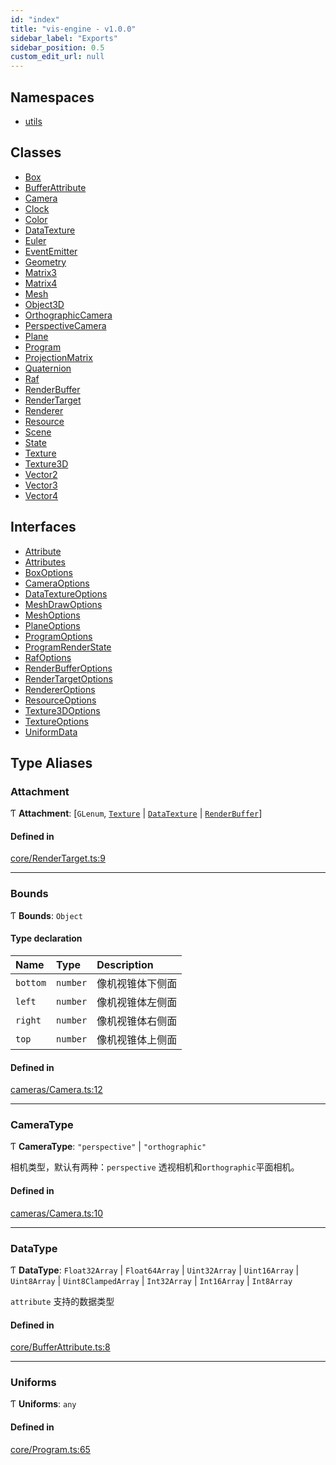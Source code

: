 ```yaml
---
id: "index"
title: "vis-engine - v1.0.0"
sidebar_label: "Exports"
sidebar_position: 0.5
custom_edit_url: null
---
```


## Namespaces

- [utils](namespaces/utils.md)

## Classes

- [Box](classes/Box.md)
- [BufferAttribute](classes/BufferAttribute.md)
- [Camera](classes/Camera.md)
- [Clock](classes/Clock.md)
- [Color](classes/Color.md)
- [DataTexture](classes/DataTexture.md)
- [Euler](classes/Euler.md)
- [EventEmitter](classes/EventEmitter.md)
- [Geometry](classes/Geometry.md)
- [Matrix3](classes/Matrix3.md)
- [Matrix4](classes/Matrix4.md)
- [Mesh](classes/Mesh.md)
- [Object3D](classes/Object3D.md)
- [OrthographicCamera](classes/OrthographicCamera.md)
- [PerspectiveCamera](classes/PerspectiveCamera.md)
- [Plane](classes/Plane.md)
- [Program](classes/Program.md)
- [ProjectionMatrix](classes/ProjectionMatrix.md)
- [Quaternion](classes/Quaternion.md)
- [Raf](classes/Raf.md)
- [RenderBuffer](classes/RenderBuffer.md)
- [RenderTarget](classes/RenderTarget.md)
- [Renderer](classes/Renderer.md)
- [Resource](classes/Resource.md)
- [Scene](classes/Scene.md)
- [State](classes/State.md)
- [Texture](classes/Texture.md)
- [Texture3D](classes/Texture3D.md)
- [Vector2](classes/Vector2.md)
- [Vector3](classes/Vector3.md)
- [Vector4](classes/Vector4.md)

## Interfaces

- [Attribute](interfaces/Attribute.md)
- [Attributes](interfaces/Attributes.md)
- [BoxOptions](interfaces/BoxOptions.md)
- [CameraOptions](interfaces/CameraOptions.md)
- [DataTextureOptions](interfaces/DataTextureOptions.md)
- [MeshDrawOptions](interfaces/MeshDrawOptions.md)
- [MeshOptions](interfaces/MeshOptions.md)
- [PlaneOptions](interfaces/PlaneOptions.md)
- [ProgramOptions](interfaces/ProgramOptions.md)
- [ProgramRenderState](interfaces/ProgramRenderState.md)
- [RafOptions](interfaces/RafOptions.md)
- [RenderBufferOptions](interfaces/RenderBufferOptions.md)
- [RenderTargetOptions](interfaces/RenderTargetOptions.md)
- [RendererOptions](interfaces/RendererOptions.md)
- [ResourceOptions](interfaces/ResourceOptions.md)
- [Texture3DOptions](interfaces/Texture3DOptions.md)
- [TextureOptions](interfaces/TextureOptions.md)
- [UniformData](interfaces/UniformData.md)

## Type Aliases

### Attachment

Ƭ **Attachment**: [`GLenum`, [`Texture`](classes/Texture.md) \| [`DataTexture`](classes/DataTexture.md) \| [`RenderBuffer`](classes/RenderBuffer.md)]

#### Defined in

[core/RenderTarget.ts:9](https://github.com/sakitam-gis/vis-engine/blob/master/src/core/RenderTarget.ts?at&#x3D;444ba1d#line&#x3D;9)

___

### Bounds

Ƭ **Bounds**: `Object`

#### Type declaration

| Name | Type | Description |
| :------ | :------ | :------ |
| `bottom` | `number` | 像机视锥体下侧面 |
| `left` | `number` | 像机视锥体左侧面 |
| `right` | `number` | 像机视锥体右侧面 |
| `top` | `number` | 像机视锥体上侧面 |

#### Defined in

[cameras/Camera.ts:12](https://github.com/sakitam-gis/vis-engine/blob/master/src/cameras/Camera.ts?at&#x3D;444ba1d#line&#x3D;12)

___

### CameraType

Ƭ **CameraType**: ``"perspective"`` \| ``"orthographic"``

相机类型，默认有两种：`perspective` 透视相机和`orthographic`平面相机。

#### Defined in

[cameras/Camera.ts:10](https://github.com/sakitam-gis/vis-engine/blob/master/src/cameras/Camera.ts?at&#x3D;444ba1d#line&#x3D;10)

___

### DataType

Ƭ **DataType**: `Float32Array` \| `Float64Array` \| `Uint32Array` \| `Uint16Array` \| `Uint8Array` \| `Uint8ClampedArray` \| `Int32Array` \| `Int16Array` \| `Int8Array`

`attribute` 支持的数据类型

#### Defined in

[core/BufferAttribute.ts:8](https://github.com/sakitam-gis/vis-engine/blob/master/src/core/BufferAttribute.ts?at&#x3D;444ba1d#line&#x3D;8)

___

### Uniforms

Ƭ **Uniforms**: `any`

#### Defined in

[core/Program.ts:65](https://github.com/sakitam-gis/vis-engine/blob/master/src/core/Program.ts?at&#x3D;444ba1d#line&#x3D;65)
